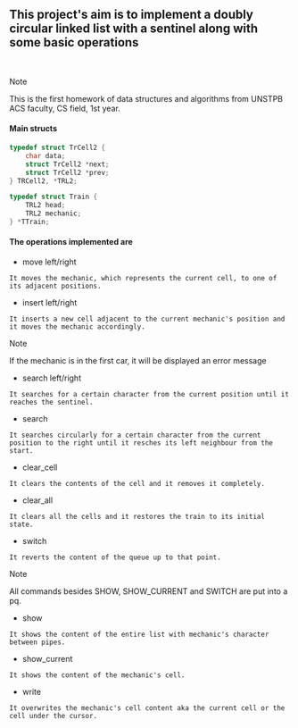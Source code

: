 ## This project's aim is to implement a doubly circular linked list with a sentinel along with some basic operations
<br>

> [!NOTE] 
> This is the first homework of data structures and algorithms from UNSTPB ACS faculty, CS field, 1st year.

#### Main structs
```c
typedef struct TrCell2 {
    char data;
    struct TrCell2 *next;
    struct TrCell2 *prev;
} TRCell2, *TRL2;

typedef struct Train {
    TRL2 head;
    TRL2 mechanic;
} *TTrain;
```
#### The operations implemented are
- move left/right

```console
It moves the mechanic, which represents the current cell, to one of its adjacent positions.
```
- insert left/right

```console
It inserts a new cell adjacent to the current mechanic's position and it moves the mechanic accordingly.
```
> [!NOTE]
> If the mechanic is in the first car, it will be displayed an error message
- search left/right

```console
It searches for a certain character from the current position until it reaches the sentinel.
```
- search

```console
It searches circularly for a certain character from the current position to the right until it resches its left neighbour from the start. 
```
- clear_cell

```console
It clears the contents of the cell and it removes it completely.
```
- clear_all

```console
It clears all the cells and it restores the train to its initial state.
```
- switch

```console
It reverts the content of the queue up to that point.
```
> [!NOTE]
> All commands besides SHOW, SHOW_CURRENT and SWITCH are put into a pq.
- show

```console
It shows the content of the entire list with mechanic's character between pipes.
```
- show_current

```console
It shows the content of the mechanic's cell.
```
- write

```console
It overwrites the mechanic's cell content aka the current cell or the cell under the cursor.
```
